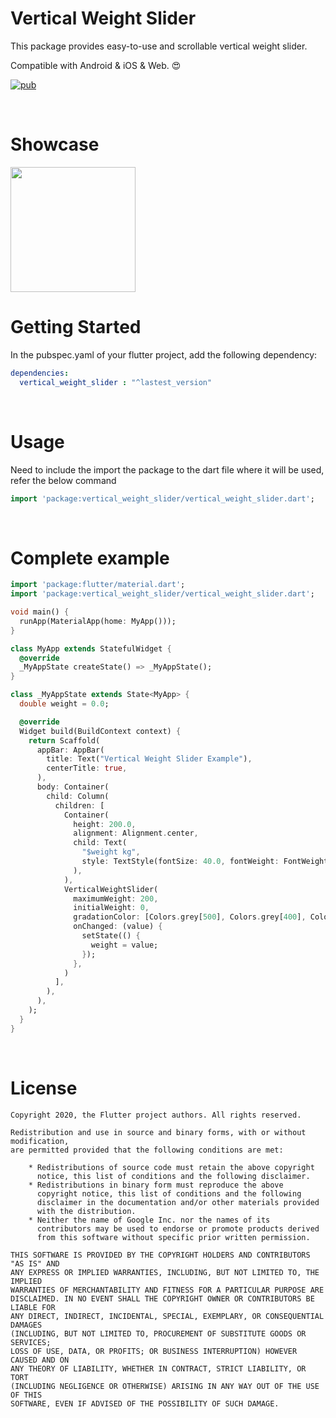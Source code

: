 # Vertical Weight Slider

This package provides easy-to-use and scrollable vertical weight slider. 

Compatible with Android & iOS & Web. :heart_eyes:

[![pub](https://img.shields.io/pub/v/vertical_weight_slider)](https://pub.dev/packages/vertical_weight_slider)


<br>

# Showcase

<img src = "https://user-images.githubusercontent.com/55150540/104460060-f3756080-55f0-11eb-9105-e398b87646b1.gif" width = 200>


<br> 

# Getting Started

In the pubspec.yaml of your flutter project, add the following dependency:

```yaml
dependencies:
  vertical_weight_slider : "^lastest_version"
```

<br>

# Usage
Need to include the import the package to the dart file where it will be used, refer the below command
```dart
import 'package:vertical_weight_slider/vertical_weight_slider.dart';
```

<br>

# Complete example
```dart
import 'package:flutter/material.dart';
import 'package:vertical_weight_slider/vertical_weight_slider.dart';

void main() {
  runApp(MaterialApp(home: MyApp()));
}

class MyApp extends StatefulWidget {
  @override
  _MyAppState createState() => _MyAppState();
}

class _MyAppState extends State<MyApp> {
  double weight = 0.0;

  @override
  Widget build(BuildContext context) {
    return Scaffold(
      appBar: AppBar(
        title: Text("Vertical Weight Slider Example"),
        centerTitle: true,
      ),
      body: Container(
        child: Column(
          children: [
            Container(
              height: 200.0,
              alignment: Alignment.center,
              child: Text(
                "$weight kg",
                style: TextStyle(fontSize: 40.0, fontWeight: FontWeight.w500),
              ),
            ),
            VerticalWeightSlider(
              maximumWeight: 200,
              initialWeight: 0,
              gradationColor: [Colors.grey[500], Colors.grey[400], Colors.grey[300]],
              onChanged: (value) {
                setState(() {
                  weight = value;
                });
              },
            )
          ],
        ),
      ),
    );
  }
}

```
<br>

# License
```
Copyright 2020, the Flutter project authors. All rights reserved.

Redistribution and use in source and binary forms, with or without modification,
are permitted provided that the following conditions are met:

    * Redistributions of source code must retain the above copyright
      notice, this list of conditions and the following disclaimer.
    * Redistributions in binary form must reproduce the above
      copyright notice, this list of conditions and the following
      disclaimer in the documentation and/or other materials provided
      with the distribution.
    * Neither the name of Google Inc. nor the names of its
      contributors may be used to endorse or promote products derived
      from this software without specific prior written permission.

THIS SOFTWARE IS PROVIDED BY THE COPYRIGHT HOLDERS AND CONTRIBUTORS "AS IS" AND
ANY EXPRESS OR IMPLIED WARRANTIES, INCLUDING, BUT NOT LIMITED TO, THE IMPLIED
WARRANTIES OF MERCHANTABILITY AND FITNESS FOR A PARTICULAR PURPOSE ARE
DISCLAIMED. IN NO EVENT SHALL THE COPYRIGHT OWNER OR CONTRIBUTORS BE LIABLE FOR
ANY DIRECT, INDIRECT, INCIDENTAL, SPECIAL, EXEMPLARY, OR CONSEQUENTIAL DAMAGES
(INCLUDING, BUT NOT LIMITED TO, PROCUREMENT OF SUBSTITUTE GOODS OR SERVICES;
LOSS OF USE, DATA, OR PROFITS; OR BUSINESS INTERRUPTION) HOWEVER CAUSED AND ON
ANY THEORY OF LIABILITY, WHETHER IN CONTRACT, STRICT LIABILITY, OR TORT
(INCLUDING NEGLIGENCE OR OTHERWISE) ARISING IN ANY WAY OUT OF THE USE OF THIS
SOFTWARE, EVEN IF ADVISED OF THE POSSIBILITY OF SUCH DAMAGE.
```
